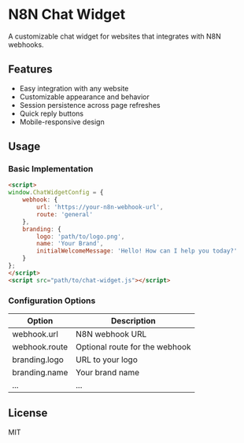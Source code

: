# N8N Chat Widget

A customizable chat widget for websites that integrates with N8N webhooks.

## Features

- Easy integration with any website
- Customizable appearance and behavior
- Session persistence across page refreshes
- Quick reply buttons
- Mobile-responsive design

## Usage

### Basic Implementation

```html
<script>
window.ChatWidgetConfig = {
    webhook: {
        url: 'https://your-n8n-webhook-url',
        route: 'general'
    },
    branding: {
        logo: 'path/to/logo.png',
        name: 'Your Brand',
        initialWelcomeMessage: 'Hello! How can I help you today?'
    }
};
</script>
<script src="path/to/chat-widget.js"></script>
```

### Configuration Options

| Option | Description |
|--------|-------------|
| webhook.url | N8N webhook URL |
| webhook.route | Optional route for the webhook |
| branding.logo | URL to your logo |
| branding.name | Your brand name |
| ... | ... |

## License

MIT
